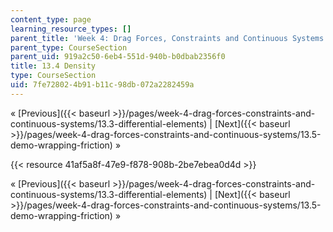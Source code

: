 ```yaml
---
content_type: page
learning_resource_types: []
parent_title: 'Week 4: Drag Forces, Constraints and Continuous Systems'
parent_type: CourseSection
parent_uid: 919a2c50-6eb4-551d-940b-b0dbab2356f0
title: 13.4 Density
type: CourseSection
uid: 7fe72802-4b91-b11c-98db-072a2282459a
---
```


« [Previous]({{< baseurl >}}/pages/week-4-drag-forces-constraints-and-continuous-systems/13.3-differential-elements) | [Next]({{< baseurl >}}/pages/week-4-drag-forces-constraints-and-continuous-systems/13.5-demo-wrapping-friction) »

{{< resource 41af5a8f-47e9-f878-908b-2be7ebea0d4d >}}

« [Previous]({{< baseurl >}}/pages/week-4-drag-forces-constraints-and-continuous-systems/13.3-differential-elements) | [Next]({{< baseurl >}}/pages/week-4-drag-forces-constraints-and-continuous-systems/13.5-demo-wrapping-friction) »